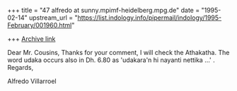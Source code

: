 +++
title = "47 alfredo at sunny.mpimf-heidelberg.mpg.de"
date = "1995-02-14"
upstream_url = "https://list.indology.info/pipermail/indology/1995-February/001960.html"

+++
[Archive link](https://list.indology.info/pipermail/indology/1995-February/001960.html)

Dear Mr. Cousins,
        Thanks for your comment, I will check the Athakatha. The word udaka
occurs also in Dh. 6.80 as 'udakara'n hi nayanti nettika ...' .
Regards,

Alfredo Villarroel






